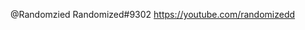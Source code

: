 @Randomzied
Randomized#9302
https://youtube.com/randomizedd

<!---
Randomzied/Randomzied is a ✨ special ✨ repository because its `README.md` (this file) appears on your GitHub profile.
You can click the Preview link to take a look at your changes.
--->
